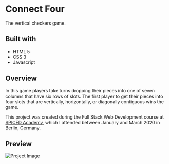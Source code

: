 # Connect Four

The vertical checkers game.

## Built with

 * HTML 5
 * CSS 3
 * Javascript

## Overview

In this game players take turns dropping their pieces into one of seven columns that have six rows of slots. The first player to get their pieces into four slots that are vertically, horizontally, or diagonally contiguous wins the game.

This project was created during the Full Stack Web Development course at <a href="http://www.spiced-academy.com/">SPICED Academy</a>, which I 
attended between January and March 2020 in Berlin, Germany. 

## Preview

![Project Image](https://github.com/Chris-Z-85/connect-four/blob/master/Connect_Four/connect_four.gif?raw=true)
